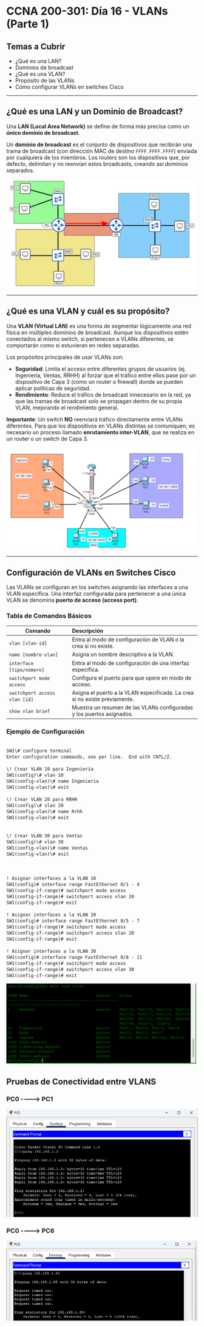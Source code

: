# CCNA 200-301: Día 16 - VLANs (Parte 1)
## Temas a Cubrir

* ¿Qué es una LAN?
* Dominios de broadcast
* ¿Qué es una VLAN?
* Propósito de las VLANs
* Cómo configurar VLANs en switches Cisco

---

## ¿Qué es una LAN y un Dominio de Broadcast?

Una **LAN (Local Area Network)** se define de forma más precisa como un **único dominio de broadcast**.

Un **dominio de broadcast** es el conjunto de dispositivos que recibirán una trama de broadcast (con dirección MAC de destino `FFFF.FFFF.FFFF`) enviada por cualquiera de los miembros. Los routers son los dispositivos que, por defecto, delimitan y no reenvían estos broadcasts, creando así dominios separados.

![Topología de red mostrando dominios de broadcast](images/dia16/dominios-de-broadcast.png)

---

## ¿Qué es una VLAN y cuál es su propósito?

Una **VLAN (Virtual LAN)** es una forma de segmentar lógicamente una red física en múltiples dominios de broadcast. Aunque los dispositivos estén conectados al mismo switch, si pertenecen a VLANs diferentes, se comportarán como si estuvieran en redes separadas.

Los propósitos principales de usar VLANs son:

* **Seguridad**: Limita el acceso entre diferentes grupos de usuarios (ej. Ingeniería, Ventas, RRHH) al forzar que el tráfico entre ellos pase por un dispositivo de Capa 3 (como un router o firewall) donde se pueden aplicar políticas de seguridad.
* **Rendimiento**: Reduce el tráfico de broadcast innecesario en la red, ya que las tramas de broadcast solo se propagan dentro de su propia VLAN, mejorando el rendimiento general.

**Importante**: Un switch **NO** reenviará tráfico directamente entre VLANs diferentes. Para que los dispositivos en VLANs distintas se comuniquen, es necesario un proceso llamado **enrutamiento inter-VLAN**, que se realiza en un router o un switch de Capa 3.

![Diagrama de VLANs separando departamentos](images/dia16/separacion-logica-vlan.png)

---

## Configuración de VLANs en Switches Cisco

Las VLANs se configuran en los switches asignando las interfaces a una VLAN específica. Una interfaz configurada para pertenecer a una única VLAN se denomina **puerto de acceso (access port)**.

### Tabla de Comandos Básicos

| Comando                       | Descripción                                                                 |
| ----------------------------- | :-------------------------------------------------------------------------- |
| `vlan [vlan-id]`              | Entra al modo de configuración de VLAN o la crea si no existe.              |
| `name [nombre-vlan]`          | Asigna un nombre descriptivo a la VLAN.                                     |
| `interface [tipo/número]`     | Entra al modo de configuración de una interfaz específica.                  |
| `switchport mode access`      | Configura el puerto para que opere en modo de acceso.                       |
| `switchport access vlan [id]` | Asigna el puerto a la VLAN especificada. La crea si no existe previamente. |
| `show vlan brief`             | Muestra un resumen de las VLANs configuradas y los puertos asignados.       |

### Ejemplo de Configuración 

```

SW1\# configure terminal
Enter configuration commands, one per line.  End with CNTL/Z.

\! Crear VLAN 10 para Ingeniería
SW1(config)\# vlan 10
SW1(config-vlan)\# name Ingenieria
SW1(config-vlan)\# exit

\! Crear VLAN 20 para RRHH
SW1(config)\# vlan 20
SW1(config-vlan)\# name Rrhh
SW1(config-vlan)\# exit


\! Crear VLAN 30 para Ventas
SW1(config)\# vlan 30
SW1(config-vlan)\# name Ventas
SW1(config-vlan)\# exit



! Asignar interfaces a la VLAN 10
SW1(config)# interface range FastEthernet 0/1 - 4
SW1(config-if-range)# switchport mode access
SW1(config-if-range)# switchport access vlan 10
SW1(config-if-range)# exit

! Asignar interfaces a la VLAN 20
SW1(config)# interface range FastEthernet 0/5 - 7
SW1(config-if-range)# switchport mode access
SW1(config-if-range)# switchport access vlan 20
SW1(config-if-range)# exit

! Asignar interfaces a la VLAN 30
SW1(config)# interface range FastEthernet 0/8 - 11
SW1(config-if-range)# switchport mode access
SW1(config-if-range)# switchport access vlan 30
SW1(config-if-range)# exit

```

![Topología con interfaces asignadas a VLANs](images/dia16/configuracion-interfaces-vlan.png)


## Pruebas de Conectividad entre VLANS
###  PC0 ----> PC1
![Prueba de conectividad entre PCs](images/dia16/pruebapc01.png)


###  PC0 ----> PC6
![Prueba de conectividad entre PCs](images/dia16/pruebapc06.png)